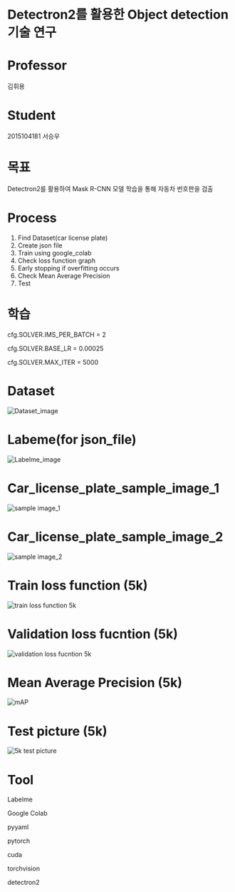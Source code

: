 # Detectron2를 활용한 Object detection 기술 연구

# Professor
김휘용

# Student
2015104181 서승우

# 목표
Detectron2를 활용하여 Mask R-CNN 모델 학습을 통해 자동차 번호판을 검출

# Process
1. Find Dataset(car license plate)
2. Create json file 
3. Train using google_colab
4. Check loss function graph
5. Early stopping if overfitting occurs
6. Check Mean Average Precision 
7. Test 

# 학습 

cfg.SOLVER.IMS_PER_BATCH = 2

cfg.SOLVER.BASE_LR = 0.00025    

cfg.SOLVER.MAX_ITER = 5000 


# Dataset
![Dataset_image](https://user-images.githubusercontent.com/101958056/173061521-c9a2cb0e-6e21-4657-87ba-45010a616763.png)

# Labeme(for json_file)
![Labelme_image](https://user-images.githubusercontent.com/101958056/173061681-629ed25b-1000-4039-ad58-bf3b2f7ed2bc.png)

# Car_license_plate_sample_image_1
![sample image_1](https://user-images.githubusercontent.com/101958056/172886846-42c09c77-eee7-4ecd-9a6d-d201e1559d3b.png)

# Car_license_plate_sample_image_2
![sample image_2](https://user-images.githubusercontent.com/101958056/172887558-14ffa91c-cf5a-40de-a7df-abffa9356089.png)

# Train loss function (5k)
![train loss function 5k](https://user-images.githubusercontent.com/101958056/172887623-365aa1fa-dd77-4281-bc16-24e740a5a4e7.png)

# Validation loss fucntion (5k)
![validation loss fucntion 5k ](https://user-images.githubusercontent.com/101958056/172887632-8fbca997-c9d1-4670-9366-d7f49542f05e.png)

# Mean Average Precision (5k)
![mAP](https://user-images.githubusercontent.com/101958056/172887639-98c809d7-115d-4320-951d-3c9d45a893e4.png)

# Test picture (5k)
![5k test picture](https://user-images.githubusercontent.com/101958056/172887636-078382bd-ea81-46a1-9e74-f35956f4bb77.png)

# Tool
Labelme 

Google Colab

pyyaml

pytorch

cuda

torchvision

detectron2


